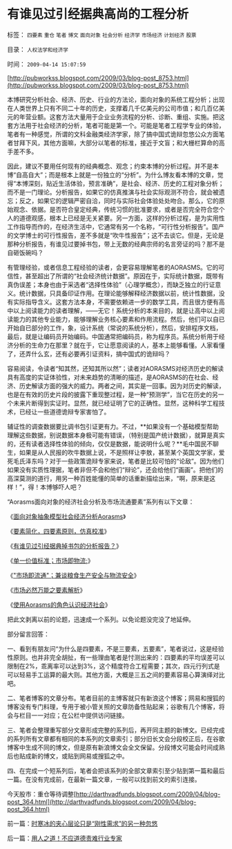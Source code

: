 # 有谁见过引经据典高尚的工程分析

标签： `四要素` `重仓` `笔者` `博文` `面向对象` `社会分析` `经济学` `市场经济` `计划经济` `股票` 

目录： `人权法学和经济学`

时间： `2009-04-14 15:07:59`

[http://pubworkss.blogspot.com/2009/03/blog-post_8753.html](http://pubworkss.blogspot.com/2009/03/blog-post_8753.html)

本博研究分析社会、经济、历史、行业的方法论，面向对象的系统工程分析；出现在人类世界上只有不同二十年的历史，支撑着几千亿美元的公司市值；和几百亿美元的年营业额。这套方法大量用于企业业务流程的分析、诊断、重组、实施。把这套方法用于社会经济的分析，笔者可能是第一个。可能是笔者工程学专业的体验，笔者有一种感觉，所谓的文科金融类经济学家，除了搞中国式诡辩忽悠公众方面笔者甘拜下风，其他方面嘛，大部分以笔者的标准，接近于文盲；和大栅栏算命的高手差不多。

因此，建议不要用任何现有的经典概念、观念；约束本博的分析过程。并不是本博“自高自大”；而是根本上就是一份独立的“分析”。为什么博友看本博的文章，觉得“本博深刻，贴近生活体验，预言准确”，是社会、经济、历史的工程对象分析；而不是一门理论。分析报告，如果它的仿真推演与社会实际观测不符合，就会被遗忘；反之，如果它的逻辑严密自洽，同时与实际社会体验处处吻合。那么，它的原始观念、依据。是否符合皇定经典，传统习惯的批准要求，或者是否完全符合您个人的道德观感，根本上已经是无关紧要。另一方面，这样的分析过程，是为实用性工作指导而作的，在经济生活中，它通常有另一个名称，“可行性分析报告”。国产的文学博士的可行性报告，差不多就是“吹牛性报告”；这不去谈它。但是，无论是那种分析报告，有谁见过要掉书包，带上无数的经典宗师的名言旁证的吗？那不是自砸饭碗吗？

有管理经验，或者信息工程经验的读者，会更容易理解笔者的AORASMS。它的可信性，甚至超出了所谓的“社会经济统计数据”。原因在于，实际统计数据，既带有真伪误差；本身也由于采选者“选择性体验”（心理学概念），而缺乏独立的行证意义。统计数据，只具备印证作用。在理论能够解释经济数据以前，统计性数据，没有实际指导含义。这套方法本身，不需要依赖进一步的数学工具，而且很方便有高中以上阅读能力的读者理解，——无它！系统分析的本来目的，就是让高中以上阅读能力的其他专业能力，能够理解业务核心要素和作用流程。然后，他们可以自已开始自已部分的工作，象，设计系统（常说的系统分析），然后，安排程序文档，最后，就是让编码员开始编码。中国通常把编码员，称为程序员。系统分析用于经济分析的生命力在那里？就在于，它让愿意阅读的人，基本上能够看懂。人家看懂了，还弄什么玄，还有必要再引证资料，搞中国式的诡辩吗？

容易阅读，令读者“知其然，还知其所以然”；读者对AORASMS对经济历史的解读具有高度的实证体验性，对未来趋势的清晰的描述，是AORASMS的在社会、经济、历史解读方面的强大的威力。两者之间，其实是一回事。因为对历史的解读，也是在有效的历史片段的披露下重现整过程，是一种“预测学”，当它在历史的另一个未来片断得到实证时。显然，就已经证明了它的正确性。显然，这种科学工程技术，已经让一些道德诡辩专家害怕了。

辅证性的调查数据要比调书包引证更有力。不过，**如果没有一个基础模型帮助理解这些数据，别说数据本身极可能有错误，（特别是国产统计数据），就算是真实的，还有读者选择性体验的倾向，仅仅是数据，能说明什么呢？**毛中国民不聊生，如果是从人民报的吹牛数据上说，不是照样让李敖，甚至某个英国文学家，爱死毛氏泽东吗？对于一些政策诡辩专家来说，笔者是比较可怕的“论敌”。因为他们如果没有实质性理据，笔者非但不会和他们“辩论”，还会给他们“画画”。把他们的高深莫测的道行，用另一种百姓能懂的简单的话重新描绘出来，“啊，原来是这样！”，得！本博够吓人吧？

“Aorasms面向对象的经济社会分析及市场流通要素”系列有以下文章：

《[面向对象抽象模型社会经济分析Aorasms](../../../2009/4/1/面向对象抽象模型社会经济分析.md)》

《[要素简化，四要素原则，仿真校准](../../../2009/4/2/要素简化，四要素原则，仿真校准.md)》

《[有谁见过引经据典掉书包的分析报告？](../../../2009/4/14/有谁见过引经据典高尚的工程分析.md)》

《[单一价值标准；市场即物流;](../../../2009/3/30/单一价值标准；市场即物流.md)》

《["市场即流通"；兼谈粮食生产安全与物流安全](../../../2009/3/30/市场即流通之粮食生产安全与物流安全.md)》

《[市场必然万能之要素解析](../../../2009/3/31/市场要素之万能与不能的意义.md)》

《[使用Aorasms的角色认识经济社会](../../../2009/5/4/使用Aorasms的角色分析社会经济流程.md)》

把此文剥离以前的论题，迅速成一个系列。以免论题没完没了地延伸。

部分留言回答：

一、看到有朋友问“为什么是四要素，不是三要素，五要素”，笔者说过，这是经验性原则。也并非完全胡扯，有一些理由笔者是忖测出来的：四要素的平均误差可以限制在2%，乖离率可以达到3%，这个精度符合工程需要；其次，四元行列式是可以轻易手工运算的最大则。其他方面，大概是三五之间的要素容易心算演绎对比吧。

二、笔者博客的文章分布。笔者目前的主博客就只有新浪这个博客；网易和搜狐的博客没有专门料理，专用于被小管关照的文章防备性贴起来；谷歌有几个博客，将会与栏目一一对应；在公栏中提供访问链接。

三、笔者会整理重写部分文章形成完整的系列后，再开同主题的新博文。已经完成的系列所有文章都有相同的本系列的文章索引；部分旧长文会分段校正后，在谷歌博客中生成不同的博文，但是原有新浪博文会全文保留。分段博文可能会时间成熟后也贴成新的博文，或贴到网易或搜狐之中。

四、在完成一个短系列后，笔者会把该系列的全部文章索引至少贴到第一篇和最后一篇。在没有完成前，在最新一篇文章，一般可以找到前文的索引连接。

今天股市：重仓等待调整[http://darthvadfunds.blogspot.com/2009/04/blog-post_364.html](http://darthvadfunds.blogspot.com/2009/04/blog-post_364.html)



前一篇：[时寒冰的夹心层论只是“刚性需求”的另一种忽悠](../../../2009/4/13/时寒冰的夹心层论只是“刚性需求”的另一种忽悠.md)

后一篇：[用人之道！不应道德责难行业专家](../../../2009/4/15/用人之道！不应道德责难行业专家.md)